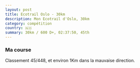 ```yaml
---
layout: post
title: Ecotrail Oslo - 30km
description: Mon Ecotrail d'Oslo, 30km
category: compétition
country: 🇳🇴
summary: 30km / 600 D+, 02:37:50, 45th
---
```


### Ma course

Classement 45/448, et environ 1Km dans la mauvaise direction.

<iframe
  height='405'
  width='100%'
  frameborder='0'
  allowtransparency='true'
  scrolling='no'
  data-src='https://www.strava.com/activities/583244352/embed/a54b37cdee6560cf8664131fda92c653a8b3a318'
  onload='lzld(this)'>
</iframe>
